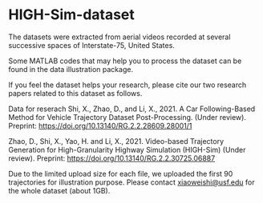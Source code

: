 # HIGH-Sim-dataset
The datasets were extracted from aerial videos recorded at several successive spaces of Interstate-75, United States.

Some MATLAB codes that may help you to process the dataset can be found in the data illustration package.

If you feel the dataset helps your research, please cite our two research papers related to this dataset as follows.

Data for reserach 
Shi, X., Zhao, D., and Li, X., 2021. A Car Following-Based Method for Vehicle Trajectory Dataset Post-Processing. (Under review). Preprint: https://doi.org/10.13140/RG.2.2.28609.28001/1

Zhao, D., Shi, X., Yao, H. and Li, X., 2021. Video-based Trajectory Generation for High-Granularity Highway Simulation (HIGH-Sim) (Under review). Preprint: https://doi.org/10.13140/RG.2.2.30725.06887

Due to the limited upload size for each file, we uploaded the first 90 trajectories for illustration purpose. Please contact xiaoweishi@usf.edu for the whole dataset (about 1GB).
